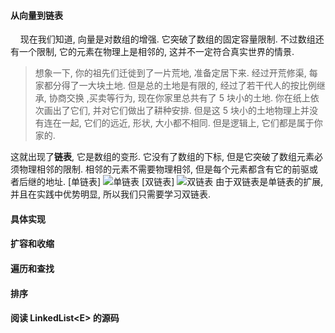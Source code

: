 #### 从向量到链表
&nbsp;&nbsp;&nbsp;&nbsp;现在我们知道, 向量是对数组的增强. 它突破了数组的固定容量限制. 不过数组还有一个限制, 它的元素在物理上是相邻的, 这并不一定符合真实世界的情景.

> 想象一下, 你的祖先们迁徙到了一片荒地, 准备定居下来. 经过开荒修渠, 每家都分得了一大块土地. 但是总的土地是有限的, 经过了若干代人的按比例继承, 协商交换 ,买卖等行为, 现在你家里总共有了 5 块小的土地. 你在纸上依次画出了它们, 并对它们做出了耕种安排. 但是这 5 块小的土地物理上并没有连在一起, 它们的远近, 形状, 大小都不相同. 但是逻辑上, 它们都是属于你家的. 
 
这就出现了**链表**, 它是数组的变形. 它没有了数组的下标, 但是它突破了数组元素必须物理相邻的限制. 相邻的元素不需要物理相邻, 但是每个元素都含有它的前驱或者后继的地址.
[单链表] ![单链表](images/linked_list.png)
[双链表] ![双链表](images/linked_double_list.png)
由于双链表是单链表的扩展, 并且在实践中优势明显, 所以我们只需要学习双链表.
#### 具体实现

#### 扩容和收缩

#### 遍历和查找

#### 排序

#### 阅读 LinkedList\<E\> 的源码

